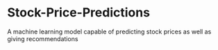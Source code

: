 # Stock-Price-Predictions
A machine learning model capable of predicting stock prices as well as giving recommendations
